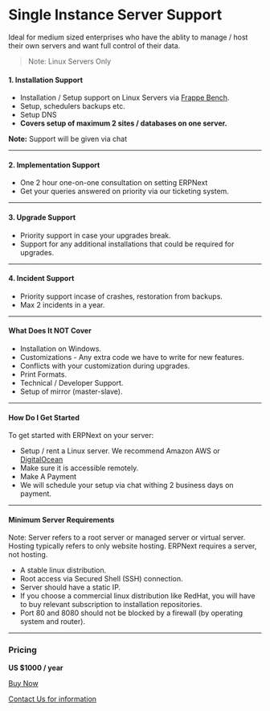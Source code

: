 # Single Instance Server Support

<p class="lead">Ideal for medium sized enterprises who have the ablity to manage / host their own servers and want full control of their data.</p>

> Note: Linux Servers Only

#### 1. Installation Support

- Installation / Setup support on Linux Servers via [Frappe Bench](https://github.com/frappe/bench).
- Setup, schedulers backups etc.
- Setup DNS
- **Covers setup of maximum 2 sites / databases on one server.**

**Note:** Support will be given via chat

---

#### 2. Implementation Support

- One 2 hour one-on-one consultation on setting ERPNext
- Get your queries answered on priority via our ticketing system.

---

#### 3. Upgrade Support

- Priority support in case your upgrades break.
- Support for any additional installations that could be required for upgrades.

---

#### 4. Incident Support

- Priority support incase of crashes, restoration from backups.
- Max 2 incidents in a year.

---

#### What Does It NOT Cover

- Installation on Windows.
- Customizations - Any extra code we have to write for new features.
- Conflicts with your customization during upgrades.
- Print Formats.
- Technical / Developer Support.
- Setup of mirror (master-slave).

---

#### How Do I Get Started

To get started with ERPNext on your server:

- Setup / rent a Linux server. We recommend Amazon AWS or [DigitalOcean](https://www.digitalocean.com/?refcode=8a43cf2fb1d7)
- Make sure it is accessible remotely.
- Make A Payment
- We will schedule your setup via chat withing 2 business days on payment.

---

#### Minimum Server Requirements

Note: Server refers to a root server or managed server or virtual server. Hosting typically refers to only website hosting. ERPNext requires a server, not hosting.

- A stable linux distribution.
- Root access via Secured Shell (SSH) connection.
- Server should have a static IP.
- If you choose a commercial linux distribution like RedHat, you will have to buy relevant subscription to installation repositories.
- Port 80 and 8080 should not be blocked by a firewall (by operating system and router).

---

### Pricing

**US $1000 / year**

<a href="/pricing/payment" class="btn btn-success">Buy Now</a>

<a href="/contact">Contact Us for information</a>

